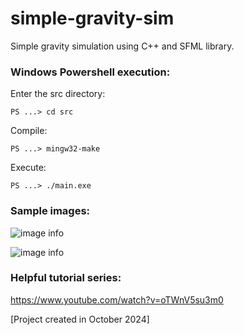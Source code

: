 # simple-gravity-sim
Simple gravity simulation using C++ and SFML library.

### Windows Powershell execution:

Enter the src directory:

```PS ...> cd src```

Compile:

```PS ...> mingw32-make```

Execute:

```PS ...> ./main.exe```

### Sample images:

![image info](./img/pic1.jpg)

![image info](./img/pic2.jpg)


### Helpful tutorial series:
https://www.youtube.com/watch?v=oTWnV5su3m0

\[Project created in October 2024\]
